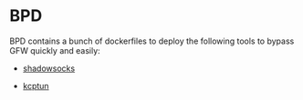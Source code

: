 # BPD

BPD contains a bunch of dockerfiles to deploy the following tools to bypass GFW
quickly and easily:

-   [shadowsocks](shadowsocks)

-   [kcptun](kcptun)

